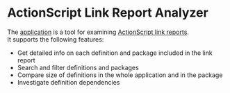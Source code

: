 ActionScript Link Report Analyzer
=================================
The <a target='_blank' href='http://evgeniy-polyakov.github.io/link-report-analyzer/'>application</a> is a tool for examining <a target='_blank' href='http://help.adobe.com/en_US/flex/using/WS2db454920e96a9e51e63e3d11c0bf67110-7ff4.html#WS2db454920e96a9e51e63e3d11c0bf69084-7adc'>ActionScript link reports</a>.<br/>
It supports the following features:
* Get detailed info on each definition and package included in the link report
* Search and filter definitions and packages
* Compare size of definitions in the whole application and in the package
* Investigate definition dependencies
